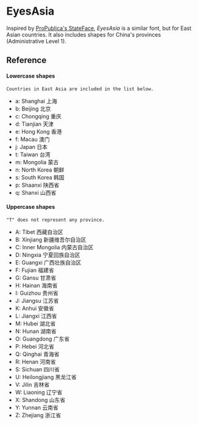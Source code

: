EyesAsia
========

Inspired by [ProPublica's StateFace](http://propublica.github.io/stateface/), *EyesAsia* is a similar font, but for East Asian countries. It also includes shapes for China's provinces (Administrative Level 1).

## Reference
#### Lowercase shapes
```
Countries in East Asia are included in the list below.
```
- a: Shanghai 上海
- b: Beijing 北京
- c: Chongqing 重庆
- d: Tianjian 天津
- e: Hong Kong 香港
- f: Macau 澳门
- j: Japan 日本
- t: Taiwan 台湾
- m: Mongolia 蒙古
- n: North Korea 朝鲜
- s: South Korea 韩国
- p: Shaanxi 陕西省
- q: Shanxi 山西省

#### Uppercase shapes
```
"T" does not represent any province.
```
- A: Tibet 西藏自治区
- B: Xinjiang 新疆维吾尔自治区
- C: Inner Mongolia 内蒙古自治区
- D: Ningxia 宁夏回族自治区
- E: Guangxi 广西壮族自治区
- F: Fujian 福建省
- G: Gansu 甘肃省
- H: Hainan 海南省
- I: Guizhou 贵州省
- J: Jiangsu 江苏省
- K: Anhui 安徽省
- L: Jiangxi 江西省
- M: Hubei 湖北省
- N: Hunan 湖南省
- O: Guangdong 广东省
- P: Hebei 河北省
- Q: Qinghai 青海省
- R: Henan 河南省
- S: Sichuan 四川省
- U: Heilongjiang 黑龙江省
- V: Jilin 吉林省
- W: Liaoning 辽宁省
- X: Shandong 山东省
- Y: Yunnan 云南省
- Z: Zhejiang 浙江省












